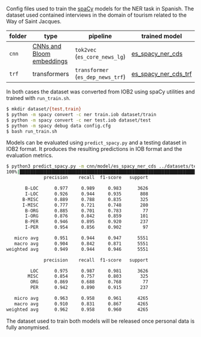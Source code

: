 Config files used to train the [spaCy](https://spacy.io/) models for the NER task in Spanish. The dataset used contained interviews in the domain of tourism related to the Way of Saint Jacques.

| folder | type                        | pipeline | trained model |
| ------ | --------------------------- | ---------------------------------------------------- | ----- |
| `cnn`  | [CNNs and Bloom embeddings](https://spacy.io/universe/project/video-spacys-ner-model) | `tok2vec` (`es_core_news_lg`) | [es_spacy_ner_cds](https://huggingface.co/sdocio/es_spacy_ner_cds)
| `trf`    | transformers              | `transformer` (`es_dep_news_trf`)    | [es_spacy_ner_cds_trf](https://huggingface.co/sdocio/es_spacy_ner_cds_trf)

In both cases the dataset was converted from IOB2 using spaCy utilities and trained with `run_train.sh`.

```bash
$ mkdir dataset/{test,train}
$ python -m spacy convert -c ner train.iob dataset/train
$ python -m spacy convert -c ner test.iob dataset/test
$ python -m spacy debug data config.cfg
$ bash run_train.sh
```

Models can be evaluated using `predict_spacy.py` and a testing dataset in IOB2 format. It produces the resulting predictions in IOB format and the evaluation metrics.

```bash
$ python3 predict_spacy.py -m cnn/model/es_spacy_ner_cds ../datasets/test.iob > predictions.iob
100%|██████████████████████████████████████████████████████████████████████████████████████████████████████████████████████████████████| 15178/15178 [03:52<00:00, 65.37it/s]
              precision    recall  f1-score   support

       B-LOC      0.977     0.989     0.983      3626
       I-LOC      0.926     0.944     0.935       808
      B-MISC      0.889     0.788     0.835       325
      I-MISC      0.777     0.721     0.748       280
       B-ORG      0.885     0.701     0.783        77
       I-ORG      0.876     0.842     0.859       101
       B-PER      0.946     0.895     0.920       237
       I-PER      0.954     0.856     0.902        97

   micro avg      0.951     0.944     0.947      5551
   macro avg      0.904     0.842     0.871      5551
weighted avg      0.949     0.944     0.946      5551

              precision    recall  f1-score   support

         LOC      0.975     0.987     0.981      3626
        MISC      0.854     0.757     0.803       325
         ORG      0.869     0.688     0.768        77
         PER      0.942     0.890     0.915       237

   micro avg      0.963     0.958     0.961      4265
   macro avg      0.910     0.831     0.867      4265
weighted avg      0.962     0.958     0.960      4265
```

The dataset used to train both models will be released once personal data is fully anonymised.

